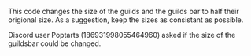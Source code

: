 This code changes the size of the guilds and the guilds bar to half their origional size. As a suggestion, keep the sizes as consistant as possible.

Discord user Poptarts (186931998055464960) asked if the size of the guildsbar could be changed.
